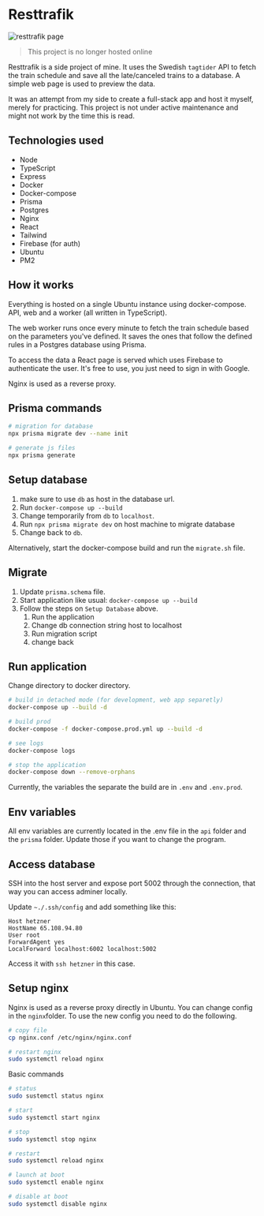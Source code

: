 # Resttrafik

![resttrafik page](https://i.imgur.com/fBjdIF2.png)

> This project is no longer hosted online

Resttrafik is a side project of mine. It uses the Swedish `tagtider` API to fetch the train schedule and save all the late/canceled trains to a database. A simple web page is used to preview the data.

It was an attempt from my side to create a full-stack app and host it myself, merely for practicing. This project is not under active maintenance and might not work by the time this is read. 

## Technologies used

* Node
* TypeScript
* Express
* Docker
* Docker-compose
* Prisma
* Postgres
* Nginx
* React
* Tailwind
* Firebase (for auth)
* Ubuntu
* PM2


## How it works

Everything is hosted on a single Ubuntu instance using docker-compose. API, web and a worker (all written in TypeScript). 

The web worker runs once every minute to fetch the train schedule based on the parameters you've defined. It saves the ones that follow the defined rules in a Postgres database using Prisma. 

To access the data a React page is served which uses Firebase to authenticate the user. It's free to use, you just need to sign in with Google.

Nginx is used as a reverse proxy. 

## Prisma commands

```bash
# migration for database
npx prisma migrate dev --name init

# generate js files
npx prisma generate
```

## Setup database

1. make sure to use `db` as host in the database url.
2. Run `docker-compose up --build`
3. Change temporarily from `db` to `localhost`.
4. Run `npx prisma migrate dev` on host machine to migrate database
5. Change back to `db`.

Alternatively, start the docker-compose build and run the `migrate.sh` file.

## Migrate

1. Update `prisma.schema` file.
2. Start application like usual: `docker-compose up --build` 
3. Follow the steps on `Setup Database` above.
   1. Run the application
   2. Change db connection string host to localhost
   3. Run migration script
   4. change back

## Run application

Change directory to docker directory.

```bash
# build in detached mode (for development, web app separetly)
docker-compose up --build -d

# build prod
docker-compose -f docker-compose.prod.yml up --build -d

# see logs
docker-compose logs

# stop the application
docker-compose down --remove-orphans
```

Currently, the variables the separate the build are in `.env` and `.env.prod`.

## Env variables

All env variables are currently located in the .env file in the `api` folder and the `prisma` folder. Update those if you want to change the program.

## Access database

SSH into the host server and expose port 5002 through the connection, that way you can access adminer locally.

Update `~./.ssh/config` and add something like this:

```
Host hetzner
HostName 65.108.94.80
User root
ForwardAgent yes
LocalForward localhost:6002 localhost:5002
```

Access it with `ssh hetzner` in this case.

## Setup nginx

Nginx is used as a reverse proxy directly in Ubuntu. You can change config in the `nginx`folder. To use the new config you need to do the following.

```bash
# copy file
cp nginx.conf /etc/nginx/nginx.conf

# restart nginx
sudo systemctl reload nginx
```

Basic commands 

```bash
# status
sudo sustemctl status nginx

# start
sudo systemctl start nginx

# stop
sudo systemctl stop nginx

# restart
sudo systemctl reload nginx

# launch at boot
sudo systemctl enable nginx

# disable at boot
sudo systemctl disable nginx
```
